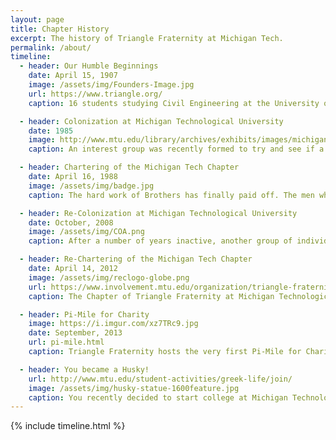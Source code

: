 ```yaml
---
layout: page
title: Chapter History
excerpt: The history of Triangle Fraternity at Michigan Tech.
permalink: /about/
timeline:
  - header: Our Humble Beginnings
    date: April 15, 1907
    image: /assets/img/Founders-Image.jpg
    url: https://www.triangle.org/
    caption: 16 students studying Civil Engineering at the University of Illinois decided to form a club during their senior year of college. This close group of friends laid foundation for the values based brotherhood, known as Triangle Fraternity.

  - header: Colonization at Michigan Technological University
    date: 1985
    image: http://www.mtu.edu/library/archives/exhibits/images/michigan-tech-seal-250sq.jpg
    caption: An interest group was recently formed to try and see if a Chapter of Triangle can be started. The [National Council](https://www.triangle.org/national-leadership/national-council/) transformed this interest group into a Colony of Triangle Fraternity, and they begin their journey to becoming a Chapter of Triangle.

  - header: Chartering of the Michigan Tech Chapter
    date: April 16, 1988
    image: /assets/img/badge.jpg
    caption: The hard work of Brothers has finally paid off. The men who have joined the Colony have established the seeds of brotherhood and shared the values of Triangle with others. The group becomes a fully incorporated Chapter of Triangle Fraternity.

  - header: Re-Colonization at Michigan Technological University
    date: October, 2008
    image: /assets/img/COA.png
    caption: After a number of years inactive, another group of individuals have been exploring the culture of Triangle. They have proven to The [National Council](https://www.triangle.org/national-leadership/national-council/) that Michigan Tech is ready for Triangle Fraternity, once again.

  - header: Re-Chartering of the Michigan Tech Chapter
    date: April 14, 2012
    image: /assets/img/reclogo-globe.png
    url: https://www.involvement.mtu.edu/organization/triangle-fraternity
    caption: The Chapter of Triangle Fraternity at Michigan Technological University is reborn with a new membership, new ideas, and ready to get back to work.

  - header: Pi-Mile for Charity
    image: https://i.imgur.com/xz7TRc9.jpg
    date: September, 2013
    url: pi-mile.html
    caption: Triangle Fraternity hosts the very first Pi-Mile for Charity. The Pi-Mile is an annual 5k (3.14 mile) walk/run that starts and ends in the middle of campus.

  - header: You became a Husky!
    url: http://www.mtu.edu/student-activities/greek-life/join/
    image: /assets/img/husky-statue-1600feature.jpg
    caption: You recently decided to start college at Michigan Technological University pursuing a degree in engineering, mathematics, or the sciences. You're starting to look into other organizations and clubs on campus, even looking into Greek Life at Michigan Tech.
---
```


{% include timeline.html %}
